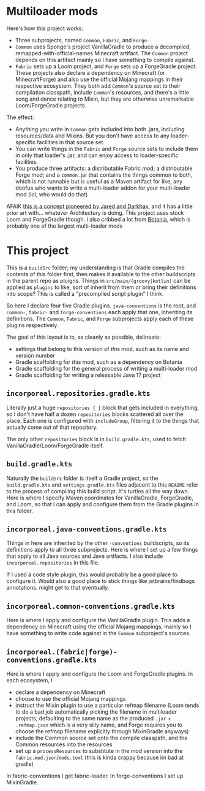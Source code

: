 # Multiloader mods

Here's how this project works:

* Three subprojects, named `Common`, `Fabric`, and `Forge`.
* `Common` uses Sponge's project VanillaGradle to produce a decompiled, remapped-with-official-names Minecraft artifact. The `Common` project depends on this artifact mainly so I have something to compile against.
* `Fabric` sets up a Loom project, and `Forge` sets up a ForgeGradle project. These projects also declare a dependency on Minecraft (or MinecraftForge) and also use the official Mojang mappings in their respective ecosystem. They both add `Common`'s source set to their compilation classpath, include `Common`'s resources, and there's a little song and dance relating to Mixin, but they are otherwise unremarkable Loom/ForgeGradle projects.

The effect:

* Anything you write in `Common` gets included into both .jars, including resources/data and Mixins. But you don't have access to any loader-specific facilities in that source set.
* You can write things in the `Fabric` and `Forge` source sets to include them in only that loader's .jar, and can enjoy access to loader-specific facilities.
* You produce three artifacts: a distributable Fabric mod; a distributable Forge mod; and a `common` .jar that contains the things common to both, which is not runnable but is useful as a Maven artifact for like, any doofus who wants to write a multi-loader addon for your multi-loader mod (lol, who would do that)

AFAIK [this is a concept pioneered by Jared and Darkhax](https://github.com/jaredlll08/MultiLoader-Template), and it has a little prior art with... whatever Architectury is doing. This project uses stock Loom and ForgeGradle though. I also cribbed a lot from [Botania](https://github.com/VazkiiMods/Botania), which is probably one of the largest multi-loader mods

# This project

This is a `buildSrc` folder; my understanding is that Gradle compiles the contents of this folder first, then makes it available to the other buildscripts in the parent repo as pluigns.  Things in `src/main/(groovy|kotlin)` can be applied as `plugins` to like, sort of inherit from them or bring their definitions into scope? This is called a "precompiled script plugin" I think.

So here I declare ~~four~~ five Gradle plugins. `java-conventions` is the root, and `common-`, `fabric-` and `forge-conventions` each apply that one, inheriting its definitions. The `Common`, `Fabric`, and `Forge` subprojects apply each of these plugins respectively.

The goal of this layout is to, as cleanly as possible, delineate:

* settings that belong to this version of *this* mod, such as its name and version number
* Gradle scaffolding for *this* mod, such as a dependency on Botania
* Gradle scaffolding for the general process of writing a multi-loader mod
* Gradle scaffolding for writing a releasable Java 17 project

## `incorporeal.repositories.gradle.kts`

Literally just a huge `repositories { }` block that gets included in everything, so I don't have half a dozen `repositories` blocks scattered all over the place. Each one is configured with `includeGroup`, filtering it to the things that actually come out of that repository.

The only other `repositories` block is in `build.gradle.kts`, used to fetch VanillaGradle/Loom/ForgeGradle itself.

## `build.gradle.kts`

Naturally the `buildSrc` folder is itself a Gradle project, so the `build.gradle.kts` and `settings.gradle.kts` files adjacent to this `README` refer to the process of compiling this build script. It's turtles all the way down. Here is where I specify Maven coordinates for VanillaGradle, ForgeGradle, and Loom, so that I can apply and configure them from the Gradle plugins in this folder.

## `incorporeal.java-conventions.gradle.kts`

Things in here are inherited by the other `-conventions` buildscripts, so its definitions apply to all three subprojects. Here is where I set up a few things that apply to all Java sources and Java artifacts. I also include `incorporeal.repositories` in this file.

If I used a code style plugin, this would probably be a good place to configure it. Would also a good place to stick things like jetbrains/findbugs annotations. might get to that eventually.

## `incorporeal.common-conventions.gradle.kts`

Here is where I apply and configure the VanillaGradle plugin. This adds a dependency on Minecraft using the official Mojang mappings, mainly so I have something to write code against in the `Common` subproject's sources.

## `incorporeal.(fabric|forge)-conventions.gradle.kts`

Here is where I apply and configure the Loom and ForgeGradle plugins. In each ecosystem, I

* declare a dependency on Minecraft
* choose to use the official Mojang mappings
* instruct the Mixin plugin to use a particular refmap filename (Loom tends to do a bad job automatically picking the filename in multiloader projects, defaulting to the same name as the produced `.jar` + `.refmap.json` which is a very silly name, and Forge requires you to choose the refmap filename explicitly through MixinGradle anyways)
* include the Common source set onto the compile classpath, and the Common resources into the resources
* set up a `processResources` to substitute in the mod version into the `fabric.mod.json`/`mods.toml` (this is kinda crappy because im bad at gradle)

In fabric-conventions I get fabric-loader. In forge-conventions I set up MixinGradle.